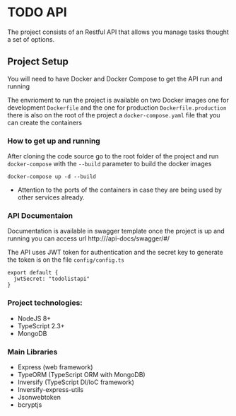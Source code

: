 # TODO API

The project consists of an Restful API that allows you manage tasks thought a set of options.

## Project Setup

You will need to have Docker and Docker Compose to get the API run and running

The envrioment to run the project is available on two Docker images one for development `Dockerfile` and the one for production `Dockerfile.production` there is also on the root of the project a `docker-compose.yaml` file that you can create the containers

### How to get up and running

After cloning the code source go to the root folder of the project and run `docker-compose` with the `--build` parameter to build the docker images

```docker-compose up -d --build```

* Attention to the ports of the containers in case they are being used by other services already.

### API Documentaion

Documentation is available in swagger template once the project is up and running you can access url http://<API-ADDRESS>/api-docs/swagger/#/

The API uses JWT token for authentication and the secret key to generate the token is on the file `config/config.ts`

```
export default {
  jwtSecret: "todolistapi"
}
```

### Project technologies:

  * NodeJS 8+
  * TypeScript 2.3+
  * MongoDB

### Main Libraries
  * Express (web framework)
  * TypeORM (TypeScript ORM with MongoDB)
  * Inversify (TypeScript DI/IoC framework)
  * Inversify-express-utils
  * Jsonwebtoken
  * bcryptjs


